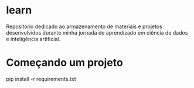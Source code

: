 # learn
Repositório dedicado ao armazenamento de materiais e projetos desenvolvidos durante minha jornada de aprendizado em ciência de dados e inteligência artificial.

# Começando um projeto
pip install -r requirements.txt
